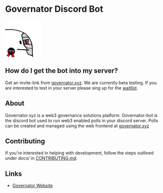 # Governator Discord Bot  

![](assets/gov-bot_sm.png)

## How do I get the bot into my server?

Get an invite-link from [governator.xyz](https://www.governator.xyz). We are currently beta testing. If you are interested to test in your server please sing up for the [waitlist](https://www.governator.xyz/waitlist).

## About

Governator.xyz is a web3 governance solutions platform. Governator-bot is the discord bot used to run web3 enabled polls in your discord server. Polls can be created and managed using the web frontend at [governator.xyz](https://www.governator.xyz)

## Contributing

If you're interested in helping with development, follow the steps outlined under docs/
in [CONTRIBUTING.md](docs/CONTRIBUTING.md).

## Links

-   [Governator Website](https://www.governator.xyz)
